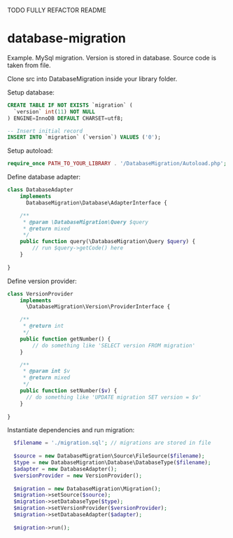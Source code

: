 TODO FULLY REFACTOR README

database-migration
==================

Example. MySql migration. Version is stored in database. Source code is taken from file.

Clone src into DatabaseMigration inside your library folder.

Setup database:
```SQL
CREATE TABLE IF NOT EXISTS `migration` (
  `version` int(11) NOT NULL
) ENGINE=InnoDB DEFAULT CHARSET=utf8;

-- Insert initial record
INSERT INTO `migration` (`version`) VALUES ('0');
```

Setup autoload:
 
```PHP
require_once PATH_TO_YOUR_LIBRARY . '/DatabaseMigration/Autoload.php';
```

Define database adapter:
```PHP
class DatabaseAdapter
    implements
      DatabaseMigration\Database\AdapterInterface {

    /**
     * @param \DatabaseMigration\Query $query
     * @return mixed
     */
    public function query(\DatabaseMigration\Query $query) {
        // run $query->getCode() here
    }
    
}
```

Define version provider:
```PHP
class VersionProvider
    implements
      \DatabaseMigration\Version\ProviderInterface {

    /**
     * @return int
     */
    public function getNumber() {
        // do something like 'SELECT version FROM migration'
    }

    /**
     * @param int $v
     * @return mixed
     */
    public function setNumber($v) {
      // do something like 'UPDATE migration SET version = $v'
    }
    
}
```

Instantiate dependencies and run migration:
```PHP
  $filename = './migration.sql'; // migrations are stored in file
  
  $source = new DatabaseMigration\Source\FileSource($filename);
  $type = new DatabaseMigration\Database\DatabaseType($filename);
  $adapter = new DatabaseAdapter();
  $versionProvider = new VersionProvider();
  
  $migration = new DatabaseMigration\Migration();
  $migration->setSource($source);
  $migration->setDatabaseType($type);
  $migration->setVersionProvider($versionProvider);
  $migration->setDatabaseAdapter($adapter);
  
  $migration->run();
```
